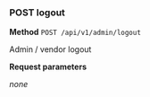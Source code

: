 ### POST logout ###

**Method** `POST /api/v1/admin/logout`

Admin / vendor logout

**Request parameters**

*none*
